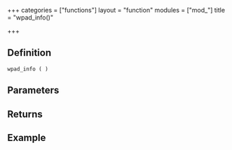 +++
categories = ["functions"]
layout = "function"
modules = ["mod_"]
title = "wpad_info()"

+++

## Definition

    wpad_info ( )

## Parameters

## Returns

## Example
